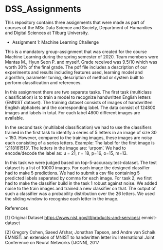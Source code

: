 # DSS_Assignments

This repository contains three assignments that were made as part of courses of the MSc Data Science and Society, Department of Humanities and Digital Sciences at Tilburg University.

- Assignment 1: Machine Learning Challenge

This is a mandatory group-assignment that was created for the course Machine Learning during the spring semester of 2020. Team members were Mantas M., Hyun Seon P. and myself. Grade received was 9.5/10 which was worth 30% of the final grade.
The pdf file includes a description of our experiments and results including features used, learning model and algorithm, parameter tuning, description of method or system built to perform classification and references.

In this assignment there are two separate tasks. The first task (multiclass classification) is to train a model to recognize handwritten English letters (EMNIST dataset). The training dataset consists of images of handwritten English alphabets and the corresponding label. The data consist of 124800 images and labels in total. For each label 4800 different images are available.

In the second task (multilabel classification) we had to use the classifiers trained in the first task to identify a series of 5 letters in an image of size 30 × 150. However, compared to the training images, these images are noisy each consisting of a series letters. Example: The label for the first image is ‘2118161513’. The letters in the image are: ‘urpom’. We had to encode/decode the label as: u = 21, r = 18, p=16, o=15, m=13.

In this task we were judged based on top-5-accuracy.test-dataset. The test dataset is a list of 10000 images. For each image the designed classifier had to make 5 predictions. We had to submit a csv file containing 5 predicted labels separated by comma for each image. For task 2, we first had to make the classifier build in the task 1 robust against noise. We added noise to the train images and trained a new classifier on that. The output of such a classifier was a probability distribution over the 26 letters. We used the sliding window to recognise each letter in the image.

References

[1] Original Dataset https://www.nist.gov/itl/products-and-services/ emnist-dataset

[2] Gregory Cohen, Saeed Afshar, Jonathan Tapson, and Andre van Schaik EMNIST: an extension of MNIST to handwritten letter in: International Joint Conference on Neural Networks (IJCNN), 2017

